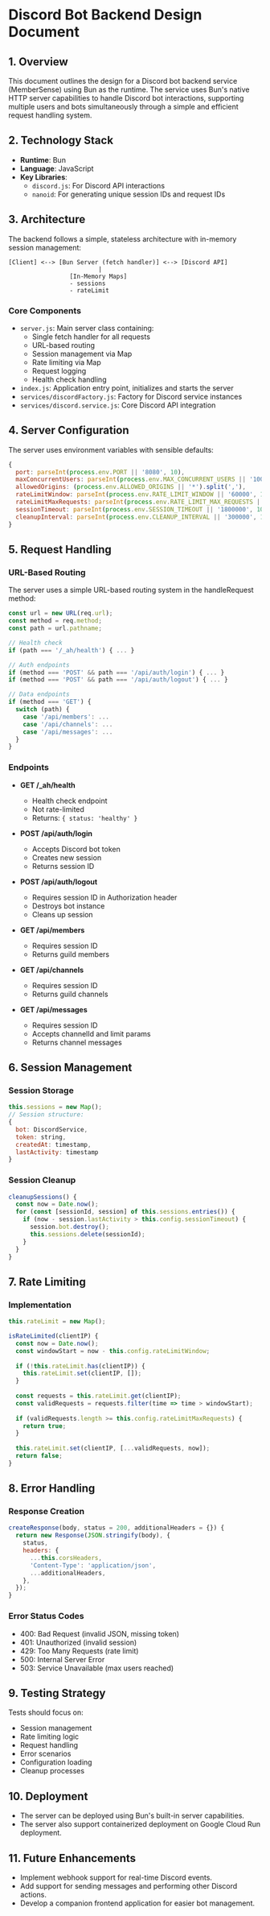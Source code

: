 # Discord Bot Backend Design Document

## 1. Overview

This document outlines the design for a Discord bot backend service (MemberSense) using Bun as the runtime. The service uses Bun's native HTTP server capabilities to handle Discord bot interactions, supporting multiple users and bots simultaneously through a simple and efficient request handling system.

## 2. Technology Stack

- **Runtime**: Bun
- **Language**: JavaScript
- **Key Libraries**:
  - `discord.js`: For Discord API interactions
  - `nanoid`: For generating unique session IDs and request IDs

## 3. Architecture

The backend follows a simple, stateless architecture with in-memory session management:

```
[Client] <--> [Bun Server (fetch handler)] <--> [Discord API]
                         |
                 [In-Memory Maps]
                 - sessions
                 - rateLimit
```

### Core Components

- `server.js`: Main server class containing:
  - Single fetch handler for all requests
  - URL-based routing
  - Session management via Map
  - Rate limiting via Map
  - Request logging
  - Health check handling
- `index.js`: Application entry point, initializes and starts the server
- `services/discordFactory.js`: Factory for Discord service instances
- `services/discord.service.js`: Core Discord API integration

## 4. Server Configuration

The server uses environment variables with sensible defaults:

```javascript
{
  port: parseInt(process.env.PORT || '8080', 10),
  maxConcurrentUsers: parseInt(process.env.MAX_CONCURRENT_USERS || '100', 10),
  allowedOrigins: (process.env.ALLOWED_ORIGINS || '*').split(','),
  rateLimitWindow: parseInt(process.env.RATE_LIMIT_WINDOW || '60000', 10),
  rateLimitMaxRequests: parseInt(process.env.RATE_LIMIT_MAX_REQUESTS || '100', 10),
  sessionTimeout: parseInt(process.env.SESSION_TIMEOUT || '1800000', 10),  // 30 minutes
  cleanupInterval: parseInt(process.env.CLEANUP_INTERVAL || '300000', 10)  // 5 minutes
}
```

## 5. Request Handling

### URL-Based Routing

The server uses a simple URL-based routing system in the handleRequest method:

```javascript
const url = new URL(req.url);
const method = req.method;
const path = url.pathname;

// Health check
if (path === '/_ah/health') { ... }

// Auth endpoints
if (method === 'POST' && path === '/api/auth/login') { ... }
if (method === 'POST' && path === '/api/auth/logout') { ... }

// Data endpoints
if (method === 'GET') {
  switch (path) {
    case '/api/members': ...
    case '/api/channels': ...
    case '/api/messages': ...
  }
}
```

### Endpoints

- **GET /_ah/health**
  - Health check endpoint
  - Not rate-limited
  - Returns: `{ status: 'healthy' }`

- **POST /api/auth/login**
  - Accepts Discord bot token
  - Creates new session
  - Returns session ID

- **POST /api/auth/logout**
  - Requires session ID in Authorization header
  - Destroys bot instance
  - Cleans up session

- **GET /api/members**
  - Requires session ID
  - Returns guild members

- **GET /api/channels**
  - Requires session ID
  - Returns guild channels

- **GET /api/messages**
  - Requires session ID
  - Accepts channelId and limit params
  - Returns channel messages

## 6. Session Management

### Session Storage
```javascript
this.sessions = new Map();
// Session structure:
{
  bot: DiscordService,
  token: string,
  createdAt: timestamp,
  lastActivity: timestamp
}
```

### Session Cleanup
```javascript
cleanupSessions() {
  const now = Date.now();
  for (const [sessionId, session] of this.sessions.entries()) {
    if (now - session.lastActivity > this.config.sessionTimeout) {
      session.bot.destroy();
      this.sessions.delete(sessionId);
    }
  }
}
```

## 7. Rate Limiting

### Implementation
```javascript
this.rateLimit = new Map();

isRateLimited(clientIP) {
  const now = Date.now();
  const windowStart = now - this.config.rateLimitWindow;
  
  if (!this.rateLimit.has(clientIP)) {
    this.rateLimit.set(clientIP, []);
  }
  
  const requests = this.rateLimit.get(clientIP);
  const validRequests = requests.filter(time => time > windowStart);
  
  if (validRequests.length >= this.config.rateLimitMaxRequests) {
    return true;
  }
  
  this.rateLimit.set(clientIP, [...validRequests, now]);
  return false;
}
```

## 8. Error Handling

### Response Creation
```javascript
createResponse(body, status = 200, additionalHeaders = {}) {
  return new Response(JSON.stringify(body), {
    status,
    headers: {
      ...this.corsHeaders,
      'Content-Type': 'application/json',
      ...additionalHeaders,
    },
  });
}
```

### Error Status Codes
- 400: Bad Request (invalid JSON, missing token)
- 401: Unauthorized (invalid session)
- 429: Too Many Requests (rate limit)
- 500: Internal Server Error
- 503: Service Unavailable (max users reached)

## 9. Testing Strategy

Tests should focus on:
- Session management
- Rate limiting logic
- Request handling
- Error scenarios
- Configuration loading
- Cleanup processes

## 10. Deployment

- The server can be deployed using Bun's built-in server capabilities.
- The server also support containerized deployment on Google Cloud Run deployment.

## 11. Future Enhancements

- Implement webhook support for real-time Discord events.
- Add support for sending messages and performing other Discord actions.
- Develop a companion frontend application for easier bot management.
  